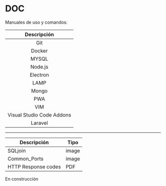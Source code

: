 # DOC

Manuales de uso y comandos:

| **Descripción**           |
|:-------------------------:|
| Git                       |
| Docker                    |
| MYSQL                     |
| Node.js                   |
| Electron                  |
| LAMP                      |
| Mongo                     |
| PWA                       |
| VIM                       |
| Visual Studio Code Addons |
| Laravel                   |

---

| **Descripción**     | **Tipo** |
| ------------------- | -------- |
| SQLjoin             | image    |
| Common_Ports        | image    |
| HTTP Response codes | PDF      |

En construcción
